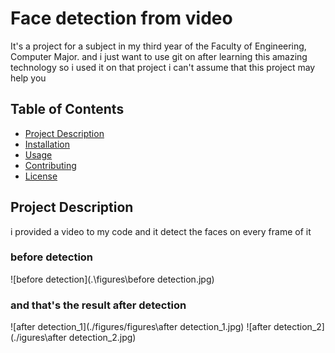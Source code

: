 # Face detection from video

It's a project for a subject in my third year of the Faculty of Engineering, Computer Major.
and i just want to use git on after learning this amazing technology so i used it on that project i can't assume that this project may help you

## Table of Contents

- [Project Description](#project-description)
- [Installation](#installation)
- [Usage](#usage)
- [Contributing](#contributing)
- [License](#license)

## Project Description

i provided a video to my code and it detect the faces on every frame of it

### before detection

![before detection](.\figures\before detection.jpg)

### and that's the result after detection

![after detection_1](./figures/figures\after detection_1.jpg)
![after detection_2](./igures\after detection_2.jpg)
